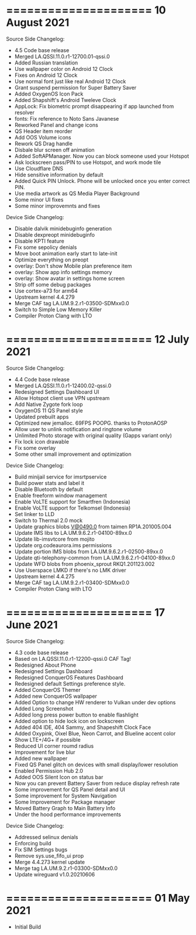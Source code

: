 =====================
    10 August 2021
=====================
Source Side Changelog:
 - 4.5 Code base release
 - Merged LA.QSSI.11.0.r1-12700.01-qssi.0
 - Added Russian translation
 - Use wallpaper color on Android 12 Clock
 - Fixes on Android 12 Clock
 - Use normal font just like real Android 12 Clock
 - Grant suspend permission for Super Battery Saver
 - Added OxygenOS Icon Pack
 - Added Shapshift's Android Tweleve Clock
 - AppLock: Fix biometric prompt disappearing if app launched from resolver
 - fonts: Fix reference to Noto Sans Javanese 
 - Reworked Panel and change icons
 - QS Header item reorder
 - Add OOS Volume icons
 - Rework QS Drag handle
 - Disbale blur screen off animation
 - Added SoftAPManager. Now you can block someone used your Hotspot
 - Ask lockscreen pass/PIN to use Hotspot, and work mode tile
 - Use Cloudflare DNS
 - Hide sensitive information by default
 - Added Quick PIN Unlock. Phone will be unlocked once you enter correct PIN.
 - Use media artwork as QS Media Player Background
 - Some minor UI fixes
 - Some minor improvemnts and fixes
 
Device Side Changelog:
 - Disable dalvik minidebuginfo generation
 - Disable dexpreopt minidebuginfo
 - Disable KPTI feature
 - Fix some sepolicy denials
 - Move boot animation early start to late-init
 - Optimize everything on preopt
 - overlay: Don't show Mobile plan preference item
 - overlay: Show app info settings memory
 - overlay: Show avatar in settings home screen
 - Strip off some debug packages
 - Use cortex-a73 for arm64
 - Upstream kernel 4.4.279
 - Merge CAF tag LA.UM.9.2.r1-03500-SDMxx0.0
 - Switch to Simple Low Memory Killer
 - Compiler Proton Clang with LTO

=====================
    12 July 2021
=====================
Source Side Changelog:
 - 4.4 Code base release
 - Merged LA.QSSI.11.0.r1-12400.02-qssi.0
 - Redesigned Settings Dashboard UI
 - Allow Hotspot client use VPN upstream
 - Add Native Zygote fork loop
 - OxygenOS 11 QS Panel style
 - Updated prebuilt apps
 - Optimized new jemalloc. 69FPS POOPG. thanks to ProtonAOSP
 - Allow user to unlink notification and ringtone volume
 - Unlimited Photo storage with original quality (Gapps variant only)
 - Fix lock icon drawable
 - Fix some overlay
 - Some other small improvement and optimization

Device Side Changelog:
 - Build minijail service for imsrtpservice
 - Build power stats and label it
 - Disable Bluetooth by default
 - Enable freeform window management
 - Enable VoLTE support for Smartfren (Indonesia)
 - Enable VoLTE support for Telkomsel (Indonesia)
 - Set linker to LLD
 - Switch to Thermal 2.0 mock
 - Update graphics blobs V@0490.0 from taimen RP1A.201005.004
 - Update IMS libs to LA.UM.9.6.2.r1-04100-89xx.0
 - Update lib-imsvtcore from mojito
 - Update org.codeaurora.ims permissions
 - Update portion IMS blobs from LA.UM.9.6.2.r1-02500-89xx.0
 - Update qti-telephony-common from LA.UM.9.6.2.r1-04100-89xx.0
 - Update WFD blobs from phoenix_sprout RKQ1.201123.002
 - Use Userspace LMKD if there's no LMK driver
 - Upstream kernel 4.4.275
 - Merge CAF tag LA.UM.9.2.r1-03400-SDMxx0.0
 - Compiler Proton Clang with LTO

=====================
    17 June 2021
=====================
Source Side Changelog:
 - 4.3 code base release
 - Based on LA.QSSI.11.0.r1-12200-qssi.0 CAF Tag!
 - Redesigned About Phone
 - Redesigned Settings Dashboard
 - Redesigned ConquerOS Features Dashboard
 - Redesigned default Settings preference style.
 - Added ConquerOS Themer
 - Added new ConquerOS wallpaper
 - Added Option to change HW renderer to Vulkan under dev options
 - Added Long Screenshot
 - Added long press power button to enable flashlight
 - Added option to hide lock icon on lockscreen
 - Added 404 IDE, 404 Sammy, and Shapeshift Clock Face
 - Added Oxypink, Oixel Blue, Neon Carrot, and Blueline accent color
 - Show LTE+/4G+ if possible
 - Reduced UI corner roumd radius
 - Improvement for live blur
 - Added new wallpaper
 - Fixed QS Panel glitch on devices with small display/lower resolution
 - Enabled Permission Hub 2.0
 - Added OOS Silent Icon on status bar
 - Now you can prevent Battery Saver from reduce display refresh rate
 - Some improvement for QS Panel detail and UI
 - Some improvement for System Navigation
 - Some Improvement for Package manager
 - Moved Battery Graph to Main Battery Info
 - Under the hood performance improvements

Device Side Changelog:
 - Addressed selinux denials
 - Enforcing build
 - Fix SIM Settings bugs
 - Remove sys.use_fifo_ui prop
 - Merge 4.4.273 kernel update
 - Merge tag LA.UM.9.2.r1-03300-SDMxx0.0
 - Update wireguard v1.0.20210606

=====================
      01 May 2021
=====================

* Initial Build
